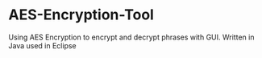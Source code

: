 # AES-Encryption-Tool
Using AES Encryption to encrypt and decrypt phrases with GUI. Written in Java used in Eclipse

